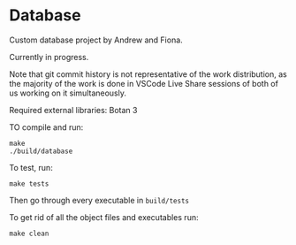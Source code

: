# Database
Custom database project by Andrew and Fiona.

Currently in progress.

Note that git commit history is not representative of the work distribution, as the majority of the work is done in VSCode Live Share sessions of both of us working on it simultaneously.

Required external libraries:
Botan 3

TO compile and run:
```
make
./build/database
```

To test, run:
```
make tests
```

Then go through every executable in `build/tests`


To get rid of all the object files and executables run:
```
make clean
```